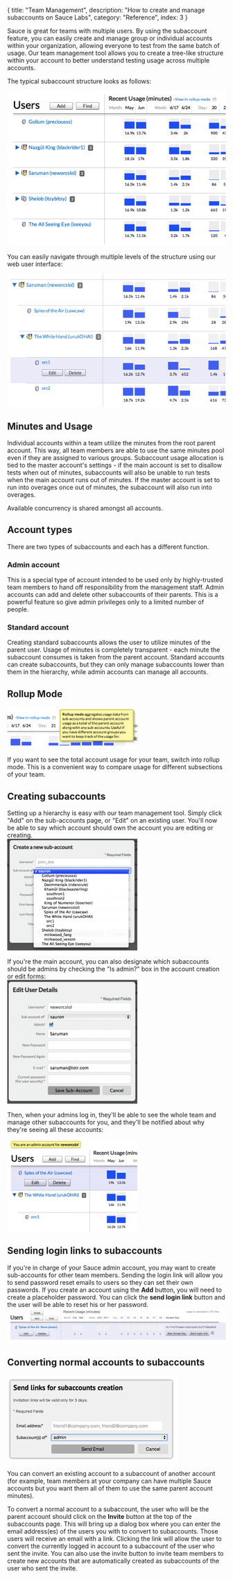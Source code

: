 {
  title: "Team Management",
  description: "How to create and manage subaccounts on Sauce Labs",
  category: "Reference",
  index: 3
}

Sauce is great for teams with multiple users. By using the subaccount feature, you can easily create and manage group or individual accounts within your organization, allowing everyone to test from the same batch of usage. Our team management tool allows you to create a tree-like structure within your account to better understand testing usage across multiple accounts.

The typical subaccount structure looks as follows:

!["Sauce Labs subaccounts feature"](/images/reference/team-management/02-basic2.png "Sauce Labs sub-accounts feature")

You can easily navigate through multiple levels of the structure using our web user interface:

!["Sub-accounts multiple levels"](/images/reference/team-management/03-embedded.png "Sub-accounts multiple levels")

Minutes and Usage
-------
Individual accounts within a team utilize the minutes from the root parent account. This way, all team members are able to use the same minutes pool even if they are assigned to various groups. Subaccount usage allocation is tied to the master account's settings - if the main account is set to disallow tests when out of minutes, subaccounts will also be unable to run tests when the main account runs out of minutes. If the master account is set to run into overages once out of minutes, the subaccount will also run into overages.

Available concurrency is shared amongst all accounts.

Account types
-------------
There are two types of subaccounts and each has a different function.


### Admin account
This is a special type of account intended to be used only by highly-trusted team members to hand off responsibility from the management staff. Admin accounts can add and delete other subaccounts of their parents. This is a powerful feature so give admin privileges only to a limited number of people.


### Standard account
Creating standard subaccounts allows the user to utilize minutes of the parent user. Usage of minutes is completely transparent - each minute the subaccount consumes is taken from the parent account. Standard accounts can create subaccounts, but they can only manage subaccounts lower than them in the hierarchy, while admin accounts can manage all accounts.


Rollup Mode
-----------
![Rollup Mode for Sauce Labs subaccounts](/images/reference/team-management/04a-rollup-mode-300x96.png "Rollup Mode for Sauce Labs sub-accounts")

If you want to see the total account usage for your team, switch into rollup mode. This is a convenient way to compare usage for different subsections of your team.


Creating subaccounts
-------------------
Setting up a hierarchy is easy with our team management tool. Simply click "Add" on the sub-accounts page, or "Edit" on an existing user. You'll now be able to say which account should own the account you are editing or creating.<br />
![Creating subaccounts - step 1](/images/reference/team-management/06-create-new-300x257.png "Creating sub-accounts - step 1")

If you're the main account, you can also designate which subaccounts should be admins by checking the "Is admin?" box in the account creation or edit forms:<br />
![Creating subaccounts - step 2](/images/reference/team-management/07-edit-admin-300x285.png "Creating sub-accounts - step 2")

Then, when your admins log in, they'll be able to see the whole team and manage other subaccounts for you, and they'll be notified about why they're seeing all these accounts:<br />

![Creating subaccounts - step 3](/images/reference/team-management/08-as-admin-300x212.png "Creating sub-accounts - step 3")


Sending login links to subaccounts
--------------------------------
If you're in charge of your Sauce admin account, you may want to create sub-accounts for other team members. Sending the login link will allow you to send password reset emails to users so they can set their own passwords. If you create an account using the **Add** button, you will need to create a placeholder password. You can click the **send login link** button and the user will be able to reset his or her password.
![sub-account login link](/images/reference/team-management/send_login_link.png "sub-account login link")


Converting normal accounts to subaccounts
-----------------------------------------
![Invite](/images/reference/team-management/invite.png "Invite")

You can convert an existing account to a subaccount of another account (for example, team members at your company can have multiple Sauce accounts but you want them all of them to use the same parent account minutes).

To convert a normal account to a subaccount, the user who will be the parent account should click on the **Invite** button at the top of the subaccounts page. This will bring up a dialog box where you can enter the email address(es) of the users you with to convert to subaccounts. Those users will receive an email with a link. Clicking the link will allow the user to convert the currently logged in account to a subaccount of the user who sent the invite. You can also use the invite button to invite team members to create new accounts that are automatically created as subaccounts of the user who sent the invite.
